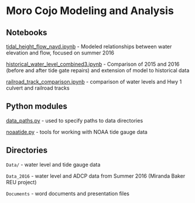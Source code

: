 # Moro Cojo Modeling and Analysis

## Notebooks

[tidal_height_flow_navd.ipynb](tidal_height_flow_navd.ipynb) - Modeled relationships between water elevation and flow, focused on summer 2016

[historical_water_level_combined3.ipynb](historical_water_level_combined3.ipynb) - Comparison of 2015 and 2016 (before and after tide gate repairs) and extension of model to historical data

[railroad_track_comparison.ipynb](railroad_track_comparison.ipynb) - comparison of water levels and Hwy 1 culvert and railroad tracks

## Python modules

[data_paths.py](data_paths.py) - used to specify paths to data directories

[noaatide.py](noaatide.py) - tools for working with NOAA tide gauge data

## Directories

`Data/` - water level and tide gauge data 

`Data_2016` - water level and ADCP data from Summer 2016 (Miranda Baker REU project)

`Documents` - word documents and presentation files

